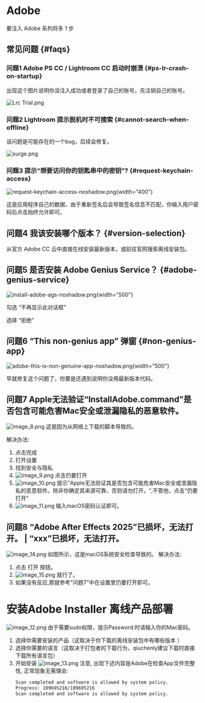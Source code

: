 # Adobe

<link-summary>要注入 Adobe 系列将多 1 步</link-summary>

## 常见问题 {#faqs}

### 问题1 Adobe PS CC / Lightroom CC 启动时崩溃 {#ps-lr-crash-on-startup}

出现这个图片说明你没注入成功或者登录了自己的账号，先注销自己的账号。

![Lrc Trial.png](LrcTrial.png)

### 问题2 Lightroom 提示脱机时不可搜索 {#cannot-search-when-offline}

该问题是可能存在的一个bug，后续会修复。

![surge.png](surge.png)

### 问题3 提示“想要访问你的钥匙串中的密钥”? {#request-keychain-access}

![request-keychain-access-noshadow.png](request-keychain-access-noshadow.png){width="400"}

这是应用程序自己的数据，由于重新签名后会导致签名信息不匹配，你输入用户密码后点击始终允许即可。

## 问题4 我该安装哪个版本？ {#version-selection}

从官方 Adobe CC 云中直接在线安装最新版本，或前往官网搜索离线安装包。

## 问题5 是否安装 Adobe Genius Service？ {#adobe-genius-service}

![install-adobe-ags-noshadow.png](install-adobe-ags-noshadow.png){width="500"}

勾选 “不再显示此对话框”

选择 “拒绝”

## 问题6 “This non-genius app” 弹窗 {#non-genius-app}

![adobe-this-is-non-genuine-app-noshadow.png](adobe-this-is-non-genuine-app-noshadow.png){width="500"}

早就修复这个问题了，你要是还遇到说明你没用最新版本代码。

## 问题7 Apple无法验证“InstallAdobe.command”是否包含可能危害Mac安全或泄漏隐私的恶意软件。
![image_8.png](image_8.png)
这是因为从网络上下载的脚本导致的。

解决办法:
1. 点击完成
2. 打开设置
3. 找到安全与隐私
4. ![image_9.png](image_9.png)
   点击仍要打开
5. ![image_10.png](image_10.png)
   提示"Apple无法验证其是否包含可能危害Mac安全或泄漏隐私的恶意软件。除非你确定其来源可靠，否则请勿打开。",不管他，点击"仍要打开"
6. ![image_11.png](image_11.png)
   输入macOS密码认证即可。

## 问题8 “Adobe After Effects 2025”已损坏，无法打开。 | “xxx”已损坏，无法打开。
![image_14.png](image_14.png)
如图所示，这是macOS系统安全检查导致的。
解决办法:
1. 点击 打开 按钮。
2. ![image_15.png](image_15.png)
   就行了。
3. 如果没有反应,那就参考"问题7"中在设置里仍要打开即可。

# 安装Adobe Installer 离线产品部署
![image_12.png](image_12.png)
由于需要sudo权限，提示Password:时请输入你的Mac密码。

1. 选择你需要安装的产品（这取决于你下载的离线安装包中有哪些版本 ）
2. 选择你需要的语言（这取决于打包者的下载行为，qiuchenly建议下载时直接下载所有语言包）
3. 开始安装
   ![image_13.png](image_13.png)
   注意, 出现下述内容是Adobe在检查App文件完整性, 正常现象无需理会:
   ```bash
   Scan completed and software is allowed by system policy.
   Progress: 109695216/109695216
   Scan completed and software is allowed by system policy.
   ```


